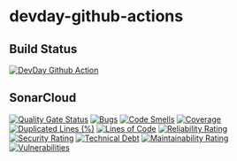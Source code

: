 # devday-github-actions

## Build Status

[![DevDay Github Action](https://github.com/zuercheram/devday-github-actions/actions/workflows/github-action.yaml/badge.svg)](https://github.com/zuercheram/devday-github-actions/actions/workflows/github-action.yaml)

## SonarCloud

[![Quality Gate Status](https://sonarcloud.io/api/project_badges/measure?project=zuercheram_devday-github-actions&metric=alert_status)](https://sonarcloud.io/summary/new_code?id=zuercheram_devday-github-actions)
[![Bugs](https://sonarcloud.io/api/project_badges/measure?project=zuercheram_devday-github-actions&metric=bugs)](https://sonarcloud.io/summary/new_code?id=zuercheram_devday-github-actions)
[![Code Smells](https://sonarcloud.io/api/project_badges/measure?project=zuercheram_devday-github-actions&metric=code_smells)](https://sonarcloud.io/summary/new_code?id=zuercheram_devday-github-actions)
[![Coverage](https://sonarcloud.io/api/project_badges/measure?project=zuercheram_devday-github-actions&metric=coverage)](https://sonarcloud.io/summary/new_code?id=zuercheram_devday-github-actions)
[![Duplicated Lines (%)](https://sonarcloud.io/api/project_badges/measure?project=zuercheram_devday-github-actions&metric=duplicated_lines_density)](https://sonarcloud.io/summary/new_code?id=zuercheram_devday-github-actions)
[![Lines of Code](https://sonarcloud.io/api/project_badges/measure?project=zuercheram_devday-github-actions&metric=ncloc)](https://sonarcloud.io/summary/new_code?id=zuercheram_devday-github-actions)
[![Reliability Rating](https://sonarcloud.io/api/project_badges/measure?project=zuercheram_devday-github-actions&metric=reliability_rating)](https://sonarcloud.io/summary/new_code?id=zuercheram_devday-github-actions)
[![Security Rating](https://sonarcloud.io/api/project_badges/measure?project=zuercheram_devday-github-actions&metric=security_rating)](https://sonarcloud.io/summary/new_code?id=zuercheram_devday-github-actions)
[![Technical Debt](https://sonarcloud.io/api/project_badges/measure?project=zuercheram_devday-github-actions&metric=sqale_index)](https://sonarcloud.io/summary/new_code?id=zuercheram_devday-github-actions)
[![Maintainability Rating](https://sonarcloud.io/api/project_badges/measure?project=zuercheram_devday-github-actions&metric=sqale_rating)](https://sonarcloud.io/summary/new_code?id=zuercheram_devday-github-actions)
[![Vulnerabilities](https://sonarcloud.io/api/project_badges/measure?project=zuercheram_devday-github-actions&metric=vulnerabilities)](https://sonarcloud.io/summary/new_code?id=zuercheram_devday-github-actions)